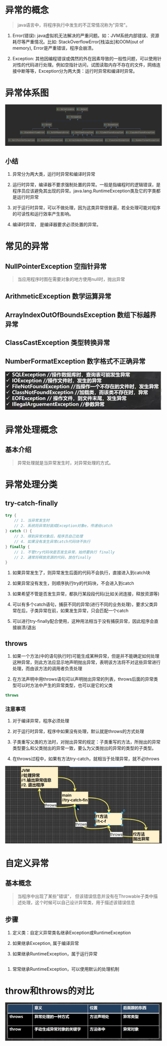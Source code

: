 # 异常的概念

> java语言中，将程序执行中发生的不正常情况称为"异常"。

1. Error(错误): java虚拟机无法解决的严重问题。如：JVM系统内部错误、资源耗尽等严重情况。比如: StackOverflowError[栈溢出]和OOM(out of memory), Error是严重错误，程序会崩溃。

2. Exception: 其他因编程错误或偶然的外在因素导致的一般性问题，可以使用针对性的代码进行处理。例如空指针访问，试图读取内存不存在的文件，网络连接中断等等，Exception分为两大类：运行时异常和编译时异常。

# 异常体系图

![异常体系图](./09.异常/1.异常体系图.png)

## 小结

1. 异常分为两大类，运行时异常和编译时异常

2. 运行时异常，编译器不要求强制处置的异常。一般是指编程时的逻辑错误，是程序员应该避免其出现的异常。java.lang.RuntimeException类及它的字类都是运行时异常

3. 对于运行时异常，可以不做处理，因为这类异常很普遍，若全处理可能对程序的可读性和运行效率产生影响。

4. 编译时异常， 是编译器要求必须处置的异常。

# 常见的异常

## NullPointerException 空指针异常

> 当应用程序时图在需要对象的地方使用null时，抛出异常

## ArithmeticException 数学运算异常

## ArrayIndexOutOfBoundsException 数组下标越界异常

## ClassCastException 类型转换异常

## NumberFormatException 数字格式不正确异常

![常见编译异常](./09.异常/2.常见的编译异常.png)

# 异常处理概念

## 基本介绍

> 异常处理就是当异常发生时，对异常处理的方式。

# 异常处理分类

## try-catch-finally

```java
try {
    // 1. 当异常发生时
    // 2. 系统将异常封装成Exception对象e，传递给catch
} catch () {
    // 3. 得到异常对象后，程序员自己处理
    // 4. 如果没有发生异常catch代码块不执行
} finally {
    // 1. 不管try代码块是否发生异常，始终要执行 finally
    // 2. 通常将释放资源的代码，放在finally
}
```

1. 如果异常发生了，则异常发生后面的代码不会执行，直接进入到catch块

2. 如果异常没有发生，则顺序执行try的代码块，不会进入到catch

3. 如果希望不管是否发生异常，都执行某段段代码(比如关闭连接，释放资源等)

4. 可以有多个catch语句，捕获不同的异常(进行不同的业务处理)，要求父类异常在后，子类异常在前，如果发生异常，只会匹配一个catch

5. 可以进行try-finally配合使用，这种用法相当于没有捕获异常，因此程序会直接崩溃/退出

## throws

1. 如果一个方法(中的语句执行时)可能生成某种异常，但是并不能确定如何处理这种异常，则此方法应显示地声明抛出异常，表明该方法将不对这些异常进行处理，而由该方法的调用者负责处理

2. 在方法声明中用throws语句可以声明抛出异常的列表，throws后面的异常类型可以时方法中产生的异常类型，也可以是它的父类

```java
throws
```

### 注意事项

1. 对于编译异常，程序必须处理

2. 对于运行时异常，程序中如果没有处理，默认就是throws的方式处理

3. 子类重写父类的方法时，对抛出异常的规定：子类重写的方法，所抛出的异常类型要么和父类抛出的异常一致，要么为父类抛出的异常的类型的子类型。

4. 在throws过程中，如果有方法try-catch，就相当于处理异常，就不必throws

![异常处理](./09.异常/3.异常处理.png)

# 自定义异常

## 基本概念

> 当程序中出现了某些"错误"， 但该错误信息并没有在Throwable子类中描述处理，这个时候可以自己设计异常类，用于描述该错误信息

## 步骤

1. 定义类：自定义异常类名继承Exception或RuntimeException

2. 如果继承Exception, 属于编译异常

3. 如果继承RuntimeException，属于运行异常

##

1. 常常继承RuntimeException，可以使用默认的处理机制

# throw和throws的对比

![throw和throws的对比](./09.异常/4.throw和throws的区别.png)
